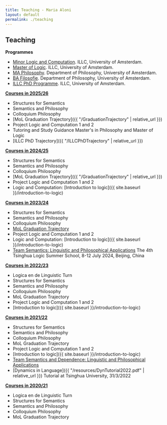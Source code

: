 ```yaml
---
title: Teaching - Maria Aloni
layout: default
permalink: ./teaching
---
```


## Teaching


**Programmes**
* [Minor Logic and Computation](https://www.illc.uva.nl/MinorLoCo/). ILLC, University of Amsterdam.
* [Master of Logic](https://msclogic.illc.uva.nl). ILLC, University of Amsterdam.
* [MA Philosophy](https://gsh.uva.nl/content/masters/philosophy/philosophy.html). Department of Philosophy, University of Amsterdam.
* [BA Filosofie](https://www.uva.nl/programmas/bachelors/filosofie/filosofie.html). Department of Philosophy, University of Amsterdam.
* [ILLC PhD Programme](https://phdprogramme.illc.uva.nl). ILLC, University of Amsterdam.

**[Courses in 2025/26](https://studiegids.uva.nl/xmlpages/page/2025-2026/zoek-docent/docent/9379)** 
* Structures for Semantics
* Semantics and Philosophy
* Colloquium Philosophy
* [MoL Graduation Trajectory]({{ "/GraduationTrajectory" | relative_url }})
* Project Logic and Computation 1 and 2 
* Tutoring and Study Guidance Master's in Philosophy and Master of Logic
* [ILLC PhD Trajectory]({{ "/ILLCPhDTrajectory" | relative_url }})

**[Courses in 2024/25](https://studiegids.uva.nl/xmlpages/page/2024-2025/zoek-docent/docent/9379)** 
* Structures for Semantics
* Semantics and Philosophy
* Colloquium Philosophy
* [MoL Graduation Trajectory]({{ "/GraduationTrajectory" | relative_url }})
* Project Logic and Computation 1 and 2 
* Logic and Computation: [Introduction to logic]({{ site.baseurl }}/introduction-to-logic)

**[Courses in 2023/24](https://studiegids.uva.nl/xmlpages/page/2023-2024/zoek-docent/docent/9379)** 
* Structures for Semantics
* Semantics and Philosophy
* Colloquium Philosophy
* [MoL Graduation Trajectory](https://sites.google.com/view/graduationtrajectory23-24/home)
* Project Logic and Computation 1 and 2 
* Logic and Computation: [Introduction to logic]({{ site.baseurl }}/introduction-to-logic)
* [Team Semantics: Linguistic and Philosophical Applications](http://tsinghualogic.net/JRC/team-semantics-linguistic-and-philosophical-applications/) The 4th Tsinghua Logic Summer School, 8-12 July 2024, Beijing, China

**[Courses in 2022/23](https://studiegids.uva.nl/xmlpages/page/2022-2023/zoek-docent/docent/9379)** 
* Logica en de Linguistic Turn
* Structures for Semantics
* Semantics and Philosophy
* Colloquium Philosophy
* MoL Graduation Trajectory
* Project Logic and Computation 1 and 2 
* [Introduction to logic]({{ site.baseurl }}/introduction-to-logic)

**[Courses in 2021/22](https://studiegids.uva.nl/xmlpages/page/2021-2022/zoek-docent/docent/9379)** 
* Structures for Semantics
* Semantics and Philosophy
* Colloquium Philosophy
* MoL Graduation Trajectory
* Project Logic and Computation 1 and 2 
* [Introduction to logic]({{ site.baseurl }}/introduction-to-logic)
* [Team Semantics and Dependence: Linguistic and Philosophical Applications](https://dependence-project.netlify.app/project/)
* [Dynamics in Language]({{ "/resources/DynTutorial2022.pdf" | relative_url }}) Tutorial at Tsinghua University, 31/3/2022  

**[Courses in 2020/21](https://studiegids.uva.nl/xmlpages/page/2020-2021/zoek-docent/docent/9379)** 
* Logica en de Linguistic Turn
* Structures for Semantics
* Semantics and Philosophy
* Colloquium Philosophy
* MoL Graduation Trajectory

